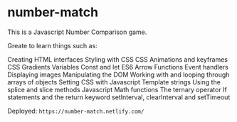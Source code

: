 # number-match

This is  a Javascript Number Comparison game.

Greate to learn things such as:

Creating HTML interfaces
Styling with CSS
CSS Animations and keyframes
CSS Gradients
Variables
Const and let
ES6 Arrow Functions
Event handlers
Displaying images
Manipulating the DOM
Working with and looping through arrays of objects
Setting CSS with Javascript
Template strings
Using the splice and slice methods
Javascript Math functions
The ternary operator
If statements and the return keyword
setInterval, clearInterval and setTimeout

Deployed: ```https://number-match.netlify.com/```
